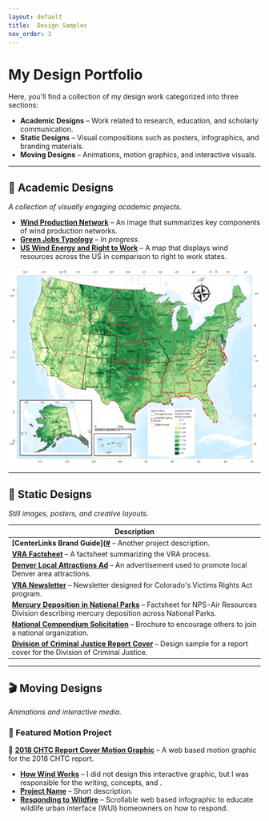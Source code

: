 ```yaml
---
layout: default
title:  Design Samples
nav_order: 3
---
```

# My Design Portfolio  

Here, you'll find a collection of my design work categorized into three sections:  

- **Academic Designs** – Work related to research, education, and scholarly communication.  
- **Static Designs** – Visual compositions such as posters, infographics, and branding materials.  
- **Moving Designs** – Animations, motion graphics, and interactive visuals.  

---

## 📖 Academic Designs  
_A collection of visually engaging academic projects._  

- **[Wind Production Network](content/img/WindProductionNetwork.png)** – An image that summarizes key components of wind production networks.  
- **[Green Jobs Typology](#)** – _In progress_.
- **[US Wind Energy and Right to Work](content/img/RightToWorkUsFinal.png)** – A map that displays wind resources across the US in comparison to right to work states.
<img src="content/img/RightToWorkUsFinal.png" alt="map of the US with wind energy" width="600">

---

## 🎨 Static Designs  
_Still images, posters, and creative layouts._  

| Description |
|------------|
| **[CenterLinks Brand Guide]([#](https://drive.google.com/file/d/1pkbwPKV-sKR2f-7-4CnYJl6mSEUU0bPj/view?usp=drive_link)** – Another project description. |
| **[VRA Factsheet](https://drive.google.com/file/d/1u8rH2V8_RknsW2hUtvUNMDMxyhOu_KKh/view?usp=drive_link)** – A factsheet summarizing the VRA process. |
| **[Denver Local Attractions Ad](https://drive.google.com/file/d/1kPjgnpBrATrbAzqR6UwaA3G1oP8hCp0T/view?usp=drive_link)** – An advertisement used to promote local Denver area attractions. |
| **[VRA Newsletter](https://indd.adobe.com/view/e7a67809-f88b-42ba-be7a-fe2ef0595039)** – Newsletter designed for Colorado's Victims Rights Act program. |
| **[Mercury Deposition in National Parks](https://drive.google.com/file/d/1uHyEy4VeaFYMaHDMrLWuUFmY0y-UE__S/view?usp=drive_link)** – Factsheet for NPS-Air Resources Division describing mercury deposition across National Parks. |
| **[National Compendium Solicitation](https://drive.google.com/file/d/1XOjyv575RvrrwJCwyUdLbRpbpYFXpSFP/view?usp=drive_link)** – Brochure to encourage others to join a national organization. |
| **[Division of Criminal Justice Report Cover](https://drive.google.com/file/d/12VWr9WfAhxI-LNeKZvBVGgGYg6DjLUB6/view?usp=drive_link)** – Design sample for a report cover for the Division of Criminal Justice. |

---

## 🎬 Moving Designs  
_Animations and interactive media._  

### 📌 Featured Motion Project  
🎥 **[2018 CHTC Report Cover Motion Graphic](https://drive.google.com/file/d/14O4f6X5Y9hj74f6jFr3_WOZ2Iki364oD/view?usp=sharing)** – A web based motion graphic for the 2018 CHTC report.  

- **[How Wind Works](https://www.energy.gov/eere/wind/explore-wind-turbine)** – I did not design this interactive graphic, but I was responsible for the writing, concepts, and .
- **[Project Name](#)** – Short description.   
- **[Responding to Wildfire](https://drive.google.com/file/d/1rT5pmaf4Yfa5VQYMsLiwc2NB9c3Ho931/view?usp=drive_link)** – Scrollable web based infographic to educate wildlife urban interface (WUI) homeowners on how to respond.  

